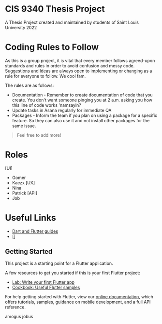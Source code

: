 # CIS 9340 Thesis Project

A Thesis Project created and maintained by students of Saint Louis University 2022

# Coding Rules to Follow

As this is a group project, it is vital that every member follows agreed-upon standards and rules in order to avoid confusion and messy code.
Suggestions and Ideas are always open to implementing or changing as a rule for everyone to follow. We cool fam.

The rules are as follows:
* Documentation - Remember to create documentation of code that you create. You don't want someone pinging you at 2 a.m. asking you how this line of code works 'namsayin?
* Update tasks in Asana regularly for immediate QA
* Packages - Inform the team if you plan on using a package for a specific feature. So they can also use it and not install other packages for the same issue.
> Feel free to add more!

# Roles
[UI]
 - Gomer
 - Kaezx
[UX]
 - Nina
 - Patrick
[API]
 - Job

# Useful Links
- [Dart and Flutter guides](https://flutterbyexample.com/)
- []

## Getting Started

This project is a starting point for a Flutter application.

A few resources to get you started if this is your first Flutter project:

- [Lab: Write your first Flutter app](https://flutter.dev/docs/get-started/codelab)
- [Cookbook: Useful Flutter samples](https://flutter.dev/docs/cookbook)

For help getting started with Flutter, view our
[online documentation](https://flutter.dev/docs), which offers tutorials,
samples, guidance on mobile development, and a full API reference.

amogus jobus